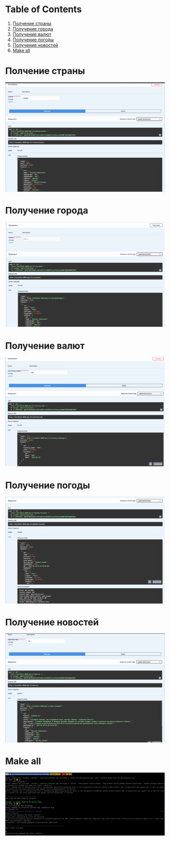 
# Table of Contents

1.  [Полчение страны](#orge856a8e)
2.  [Получение города](#org7568304)
3.  [Получение валют](#orga77279e)
4.  [Получение погоды](#org4b0525d)
5.  [Получение новостей](#orgad56950)
6.  [Make all](#org818ecb9)



<a id="orge856a8e"></a>

# Полчение страны

![img](docs/img/get_country.png)


<a id="org7568304"></a>

# Получение города

![img](docs/img/get_city.png)


<a id="orga77279e"></a>

# Получение валют

![img](docs/img/get_currency.png)


<a id="org4b0525d"></a>

# Получение погоды

![img](docs/img/get_weather.png)


<a id="orgad56950"></a>

# Получение новостей

![img](docs/img/get_news.png)


<a id="org818ecb9"></a>

# Make all

![img](docs/img/make_all.png)

